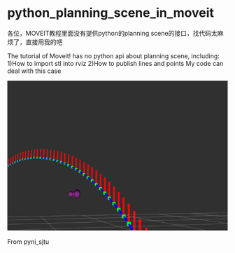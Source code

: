 # python_planning_scene_in_moveit


各位，MOVEIT教程里面没有提供python的planning scene的接口，找代码太麻烦了，直接用我的吧




The tutorial of Moveit! has no python api about planning scene, including:
1)How to import stl into rviz
2)How to publish lines and points
My code can deal with this case
 
![image](https://github.com/pyni/python_planning_scene_in_moveit/blob/master/2018-08-01%2014-09-02%E5%B1%8F%E5%B9%95%E6%88%AA%E5%9B%BE.png)




From pyni_sjtu
